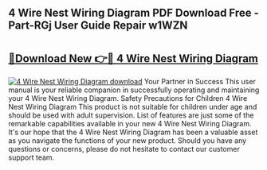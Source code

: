 ## 4 Wire Nest Wiring Diagram PDF Download Free - Part-RGj User Guide Repair w1WZN

# <h2><a href="http://dfnrcg.blite.top/?on=4+Wire+Nest+Wiring+Diagram">🔗Download New 👉🔴 4 Wire Nest Wiring Diagram</a></h2>

[![4 Wire Nest Wiring Diagram download](https://i.imgur.com/lujVjoI.png)](http://dfnrcg.blite.top/?on=4+Wire+Nest+Wiring+Diagram)
Your Partner in Success This user manual is your reliable companion in successfully operating and maintaining your 4 Wire Nest Wiring Diagram. Safety Precautions for Children 4 Wire Nest Wiring Diagram This product is not suitable for children under age and should be used with adult supervision. List of features are just some of the remarkable capabilities available in your new 4 Wire Nest Wiring Diagram. It's our hope that the 4 Wire Nest Wiring Diagram has been a valuable asset as you navigate the functions of your new product. Should you have any questions or concerns, please do not hesitate to contact our customer support team.
